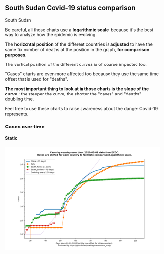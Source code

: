 ## South Sudan Covid-19 status comparison 

South Sudan



Be careful, all those charts use a **logarithmic scale**, because it's the best way to analyze how the epidemic is evolving.
 
The **horizontal position** of the different countries is **adjusted** to have the same fix number of deaths at the position in the graph, **for comparison purposes**.

The vertical position of the different curves is of course impacted too.

"Cases" charts are even more affected too because they use the same time offset that is used for "deaths".

**The most important thing to look at in those charts is the slope of the curve** : the steeper the curve, the shorter the "cases" and "deaths" doubling time.

Feel free to use these charts to raise awareness about the danger Covid-19 represents. 


 
### Cases over time
 
#### Static
![South Sudan covid-19 cases static chart](https://raw.githubusercontent.com/madlag/coronavirus_study/master/notebooks/graphs/2020-05-06/countries/South_Sudan/2020-05-06_South_Sudan_cases.png "South Sudan covid-19 cases static chart")   

